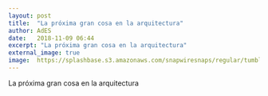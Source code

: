 ```yaml
---
layout: post
title:  "La próxima gran cosa en la arquitectura"
author: AdES
date:   2018-11-09 06:44
excerpt: "La próxima gran cosa en la arquitectura"
external_image: true
image:  https://splashbase.s3.amazonaws.com/snapwiresnaps/regular/tumblr_nrg8at3flY1teue7jo1_1280.jpg
---
```

La próxima gran cosa en la arquitectura